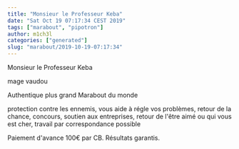 ```yaml
---
title: "Monsieur le Professeur Keba"
date: "Sat Oct 19 07:17:34 CEST 2019"
tags: ["marabout", "pipotron"]
author: m1ch3l
categories: ["generated"]
slug: "marabout/2019-10-19-07:17:34"
---
```


Monsieur le Professeur Keba

mage vaudou

Authentique plus grand Marabout du monde

protection contre les ennemis, vous aide à régle vos problèmes, retour de la chance, concours, soutien aux entreprises, retour de l'être aimé ou qui vous est cher, travail par correspondance possible

Paiement d'avance 100€ par CB. Résultats garantis.
